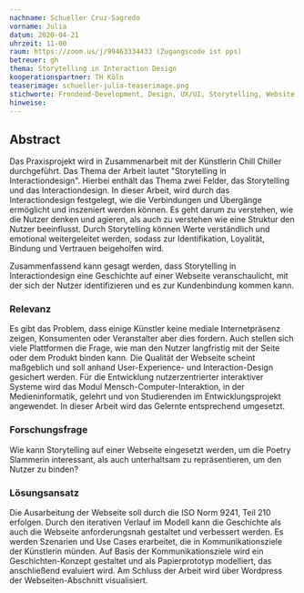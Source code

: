```yaml
---
nachname: Schueller Cruz-Sagredo
vorname: Julia
datum: 2020-04-21
uhrzeit: 11-00
raum: https://zoom.us/j/99463334433 (Zugangscode ist pps)
betreuer: gh
thema: Storytelling in Interaction Design
kooperationspartner: TH Köln
teaserimage: schueller-julia-teaserimage.png
stichworte: Frondend-Development, Design, UX/UI, Storytelling, Website
hinweise:
---
```


## Abstract


Das Praxisprojekt wird in Zusammenarbeit mit der Künstlerin Chill Chiller durchgeführt. Das Thema der Arbeit lautet "Storytelling in Interactiondesign". Hierbei enthält das Thema zwei Felder, das Storytelling und das Interactiondesign. In dieser Arbeit, wird durch das Interactiondesign festgelegt, wie die Verbindungen und Übergänge ermöglicht und inszeniert werden können. Es geht darum zu verstehen, wie die Nutzer denken und agieren, als auch zu verstehen wie eine Struktur den Nutzer beeinflusst. Durch Storytelling können Werte verständlich und emotional weitergeleitet werden, sodass zur Identifikation, Loyalität, Bindung und Vertrauen beigeholfen wird.

Zusammenfassend kann gesagt werden, dass Storytelling in Interactiondesign eine Geschichte auf einer Webseite veranschaulicht, mit der sich der Nutzer identifizieren und es zur Kundenbindung kommen kann.

### Relevanz
Es gibt das Problem, dass einige Künstler keine mediale Internetpräsenz zeigen, Konsumenten oder Veranstalter aber dies fordern. Auch stellen sich viele Plattformen die Frage, wie man den Nutzer langfristig mit der Seite oder dem Produkt binden kann. Die Qualität der Webseite scheint maßgeblich und soll anhand User-Experience- und Interaction-Design gesichert werden. Für die Entwicklung nutzerzentrierter interaktiver Systeme wird das Modul Mensch-Computer-Interaktion, in der Medieninformatik, gelehrt und von Studierenden im Entwicklungsprojekt angewendet. In dieser Arbeit wird das Gelernte entsprechend umgesetzt.

### Forschungsfrage
Wie kann Storytelling auf einer Webseite eingesetzt werden, um die Poetry Slammerin interessant, als auch unterhaltsam zu repräsentieren, um den Nutzer zu binden?

### Lösungsansatz
Die Ausarbeitung der Webseite soll durch die ISO Norm 9241, Teil 210 erfolgen. Durch den iterativen Verlauf im Modell kann die Geschichte als auch die Webseite anforderungsnah gestaltet und verbessert werden. Es werden Szenarien und Use Cases erarbeitet, die in Kommunikationsziele der Künstlerin münden. Auf Basis der Kommunikationsziele wird ein Geschichten-Konzept gestaltet und als Papierprototyp modelliert, das anschließend evaluiert wird. Am Schluss der Arbeit wird über Wordpress der Webseiten-Abschnitt visualisiert.
